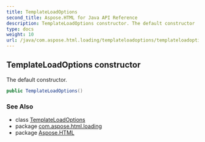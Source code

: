 ```yaml
---
title: TemplateLoadOptions
second_title: Aspose.HTML for Java API Reference
description: TemplateLoadOptions constructor. The default constructor
type: docs
weight: 10
url: /java/com.aspose.html.loading/templateloadoptions/templateloadoptions/
---
```

## TemplateLoadOptions constructor

The default constructor.

```java
public TemplateLoadOptions()
```

### See Also

* class [TemplateLoadOptions](../)
* package [com.aspose.html.loading](../../templateloadoptions/)
* package [Aspose.HTML](../../../)
